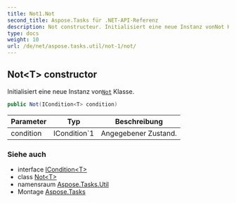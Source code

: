 ```yaml
---
title: Not1.Not
second_title: Aspose.Tasks für .NET-API-Referenz
description: Not constructeur. Initialisiert eine neue Instanz vonNot Klasse.
type: docs
weight: 10
url: /de/net/aspose.tasks.util/not-1/not/
---
```

## Not&lt;T&gt; constructor

Initialisiert eine neue Instanz von[`Not`](../) Klasse.

```csharp
public Not(ICondition<T> condition)
```

| Parameter | Typ | Beschreibung |
| --- | --- | --- |
| condition | ICondition`1 | Angegebener Zustand. |

### Siehe auch

* interface [ICondition&lt;T&gt;](../../icondition-1/)
* class [Not&lt;T&gt;](../)
* namensraum [Aspose.Tasks.Util](../../not-1/)
* Montage [Aspose.Tasks](../../../)


